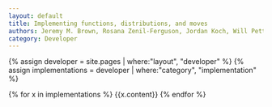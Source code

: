 ```yaml
---
layout: default
title: Implementing functions, distributions, and moves
authors: Jeremy M. Brown, Rosana Zenil-Ferguson, Jordan Koch, Will Pett
category: Developer
---
```


{% assign developer = site.pages | where:"layout", "developer" %}
{% assign implementations = developer | where:"category", "implementation" %}

{% for x in implementations %}
{{x.content}}
{% endfor %}
